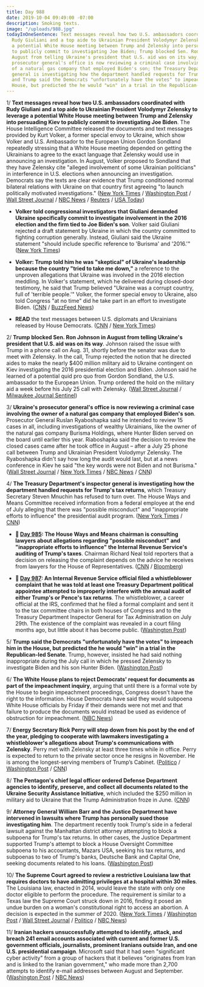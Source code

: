 ```yaml
---
title: Day 988
date: 2019-10-04 09:49:00 -07:00
description: Smoking texts.
image: "/uploads/988.jpg"
todayInOneSentence: Text messages reveal how two U.S. ambassadors coordinated with
  Rudy Giuliani and a top aide to Ukrainian President Volodymyr Zelensky to leverage
  a potential White House meeting between Trump and Zelensky into persuading Kiev
  to publicly commit to investigating Joe Biden; Trump blocked Sen. Ron Johnson in
  August from telling Ukraine's president that U.S. aid was on its way; Ukraine's
  prosecutor general's office is now reviewing a criminal case involving the owner
  of a natural gas company that employed Biden's son; the Treasury Department's inspector
  general is investigating how the department handled requests for Trump's tax returns;
  and Trump said the Democrats "unfortunately have the votes" to impeach him in the
  House, but predicted the he would "win" in a trial in the Republican-led Senate.
---
```


1/ **Text messages reveal how two U.S. ambassadors coordinated with Rudy Giuliani and a top aide to Ukrainian President Volodymyr Zelensky to leverage a potential White House meeting between Trump and Zelensky into persuading Kiev to publicly commit to investigating Joe Biden**. The House Intelligence Committee released the documents and text messages provided by Kurt Volker, a former special envoy to Ukraine, which show Volker and U.S. Ambassador to the European Union Gordon Sondland repeatedly stressing that a White House meeting depended on getting the Ukrainians to agree to the exact language that Zelensky would use in announcing an investigation. In August, Volker proposed to Sondland that they have Zelensky cite "alleged involvement of some Ukrainian politicians" in interference in U.S. elections when announcing an investigation. Democrats say the texts are clear evidence that Trump conditioned normal bilateral relations with Ukraine on that country first agreeing "to launch politically motivated investigations." ([New York Times](https://www.nytimes.com/2019/10/04/us/politics/quid-pro-quo-trump.html) / [Washington Post](https://www.washingtonpost.com/world/national-security/this-is-when-the-inquiry-gets-real-former-us-special-envoy-to-ukraine-testifies-in-impeachment-probe-today/2019/10/03/51365c1b-5a01-4e44-872a-299b67949a5e_story.html) / [Wall Street Journal](https://www.wsj.com/articles/trump-administration-used-potential-meeting-to-pressure-ukraine-on-biden-texts-indicate-11570205661) / [NBC News](https://www.nbcnews.com/politics/trump-impeachment-inquiry/u-s-ambassadors-pushed-ukraine-investigate-condition-white-house-visit-n1062306) / [Reuters](https://www.reuters.com/article/us-usa-trump-whistleblower-committees-idUSKBN1WJ0CS) / [USA Today](https://www.usatoday.com/story/news/politics/2019/10/03/impeachment-democrats-grill-kurt-volker-trumps-ex-envoy-ukraine/3851356002/))

* **Volker told congressional investigators that Giuliani demanded Ukraine specifically commit to investigate involvement in the 2016 election and the firm tied to Joe Biden's son**. Volker said Giuliani rejected a draft statement by Ukraine in which the country committed to fighting corruption generally. Instead, Giuliani said the Ukraine statement "should include specific reference to 'Burisma' and '2016.'" ([New York Times](https://www.nytimes.com/2019/10/04/us/politics/volker-giuliani-ukraine.html))

* **Volker: Trump told him he was "skeptical" of Ukraine's leadership because the country "tried to take me down,"** a reference to the unproven allegations that Ukraine was involved in the 2016 election meddling. In Volker's statement, which he delivered during closed-door testimony, he said that Trump believed "Ukraine was a corrupt country, full of 'terrible people.'" Volker, the former special envoy to Ukraine, also told Congress "at no time" did he take part in an effort to investigate Biden. ([CNN](https://www.cnn.com/2019/10/04/politics/volker-ukraine-statement-trump/index.html) / [BuzzFeed News](https://www.buzzfeednews.com/article/christopherm51/kurt-volker-testimony-congress-ukraine-trump))

* **READ** the text messages between U.S. diplomats and Ukrainians released by House Democrats. ([CNN](https://www.cnn.com/2019/10/03/politics/chairs-on-volker/index.html) / [New York Times](https://www.nytimes.com/interactive/2019/10/04/us/politics/ukraine-text-messages-volker.html))

2/ **Trump blocked Sen. Ron Johnson in August from telling Ukraine's president that U.S. aid was on its way**. Johnson raised the issue with Trump in a phone call on Aug. 31, shortly before the senator was due to meet with Zelensky. In the call, Trump rejected the notion that he directed aides to make the nearly $400 million military aid to Ukraine contingent on Kiev investigating the 2016 presidential election and Biden. Johnson said he learned of a potential quid pro quo from Gordon Sondland, the U.S. ambassador to the European Union. Trump ordered the hold on the military aid a week before his July 25 call with Zelensky. ([Wall Street Journal](https://www.wsj.com/articles/trump-administration-used-potential-meeting-to-pressure-ukraine-on-biden-texts-indicate-11570205661) / [Milwaukee Journal Sentinel](https://www.jsonline.com/story/news/politics/2019/10/04/ron-johnson-says-trump-blocked-him-assuring-ukraine-aid/3862948002/))

3/ **Ukraine's prosecutor general's office is now reviewing a criminal case involving the owner of a natural gas company that employed Biden's son**. Prosecutor General Ruslan Ryaboshapka said he intended to review 15 cases in all, including investigations of wealthy Ukrainians, like the owner of the natural gas company Burisma Holdings, where Hunter Biden served on the board until earlier this year. Riaboshapka said the decision to review the closed cases came after he took office in August – after a July 25 phone call between Trump and Ukrainian President Volodymyr Zelensky. The Ryaboshapka didn't say how long the audit would last, but at a news conference in Kiev he said "the key words were not Biden and not Burisma." ([Wall Street Journal](https://www.wsj.com/articles/ukraine-to-review-investigations-into-firm-linked-to-bidens-son-11570183933) / [New York Times](https://www.nytimes.com/2019/10/04/world/europe/ukraine-biden-burisma.html) / [NBC News](https://www.nbcnews.com/politics/trump-impeachment-inquiry/ukraine-reviewing-investigation-company-linked-hunter-biden-part-broader-audit-n1062311) / [CNN](https://www.cnn.com/2019/10/04/politics/ukraine-investigations-biden-son-review-intl/index.html))

4/ **The Treasury Department's inspector general is investigating how the department handled requests for Trump's tax returns**, which Treasury Secretary Steven Mnuchin has refused to turn over. The House Ways and Means Committee received information from a federal employee at the end of July alleging that there was "possible misconduct" and "inappropriate efforts to influence" the presidential audit program. ([New York Times](https://www.nytimes.com/2019/10/04/us/politics/treasury-trump-taxes.html) / [CNN](https://www.cnn.com/2019/10/04/politics/treasury-ig-probe-tax-request/index.html))

* **📌 [Day 985](https://whatthefuckjusthappenedtoday.com/2019/10/01/day-985/): The House Ways and Means chairman is consulting lawyers about allegations regarding "possible misconduct" and "inappropriate efforts to influence" the Internal Revenue Service's auditing of Trump's taxes**. Chairman Richard Neal told reporters that a decision on releasing the complaint depends on the advice he receives from lawyers for the House of Representatives. ([CNN](https://www.cnn.com/2019/10/01/politics/irs-letter-richard-neal-mnuchin/index.html) / [Bloomberg](https://www.bloomberg.com/news/articles/2019-09-27/democrat-weighs-releasing-complaint-about-irs-trump-tax-audit))

* **📌 [Day 987](https://whatthefuckjusthappenedtoday.com/2019/10/03/day-987/#8-an-internal-revenue-service-offici): An Internal Revenue Service official filed a whistleblower complaint that he was told at least one Treasury Department political appointee attempted to improperly interfere with the annual audit of either Trump's or Pence's tax returns**. The whistleblower, a career official at the IRS, confirmed that he filed a formal complaint and sent it to the tax committee chairs in both houses of Congress and to the Treasury Department Inspector General for Tax Administration on July 29th. The existence of the complaint was revealed in a court filing months ago, but little about it has become public. ([Washington Post](https://www.washingtonpost.com/business/economy/irs-whistleblower-said-to-report-treasury-political-appointee-might-have-tried-to-interfere-in-audit-of-trump-or-pence/2019/10/03/0c768b34-e52e-11e9-a331-2df12d56a80b_story.html))

5/ **Trump said the Democrats "unfortunately have the votes" to impeach him in the House, but predicted the he would "win" in a trial in the Republican-led Senate**. Trump, however, insisted he had said nothing inappropriate during the July call in which he pressed Zelensky to investigate Biden and his son Hunter Biden. ([Washington Post](https://www.washingtonpost.com/politics/trump-impeachment-inquiry-live-updates/2019/10/04/9ff6d4a0-e627-11e9-a331-2df12d56a80b_story.html))

6/ **The White House plans to reject Democrats' request for documents as part of the impeachment inquiry**, arguing that until there is a formal vote by the House to begin impeachment proceedings, Congress doesn't have the right to the information. House Democrats have said they would subpoena White House officials by Friday if their demands were not met and that failure to produce the documents would instead be used as evidence of obstruction for impeachment. ([NBC News](https://www.nbcnews.com/politics/trump-impeachment-inquiry/white-house-plans-spurn-democrats-request-documents-impeachment-inquiry-n1062456))

7/ **Energy Secretary Rick Perry will step down from his post by the end of the year, pledging to cooperate with lawmakers investigating a whistleblower's allegations about Trump's communications with Zelensky**. Perry met with Zelensky at least three times while in office. Perry is expected to return to the private sector once he resigns in November. He is among the longest-serving members of Trump’s Cabinet. ([Politico](https://www.politico.com/news/2019/10/03/rick-perry-expected-to-resign-000189) / [Washington Post](https://www.washingtonpost.com/climate-environment/rick-perry-planning-to-step-down-as-energy-secretary-by-year-end/2019/10/03/c3747e20-d4a5-11e9-86ac-0f250cc91758_story.html) / [CNN](https://www.cnn.com/2019/10/02/politics/perry-ukraine/index.html))

8/ **The Pentagon's chief legal officer ordered Defense Department agencies to identify, preserve, and collect all documents related to the Ukraine Security Assistance Initiative**, which included the $250 million in military aid to Ukraine that the Trump Administration froze in June. ([CNN](https://www.cnn.com/2019/10/04/politics/pentagon-preserves-ukraine-records/index.html))

9/ **Attorney General William Barr and the Justice Department have intervened in lawsuits where Trump has personally sued those investigating him**. The department recently took Trump's side in a federal lawsuit against the Manhattan district attorney attempting to block a subpoena for Trump's tax returns. In other cases, the Justice Department supported Trump's attempt to block a House Oversight Committee subpoena to his accountants, Mazars USA, seeking his tax returns, and subpoenas to two of Trump's banks, Deutsche Bank and Capital One, seeking documents related to his loans. ([Washington Post](https://www.washingtonpost.com/politics/justice-department-lends-its-firepower-to-defend-trump-in-investigations-into-his-private-finances/2019/10/03/e05c65f4-e542-11e9-b403-f738899982d2_story.html))

10/ **The Supreme Court agreed to review a restrictive Louisiana law that requires doctors to have admitting privileges at a hospital within 30 miles**. The Louisiana law, enacted in 2014, would leave the state with only one doctor eligible to perform the procedure. The requirement is similar to a Texas law the Supreme Court struck down in 2016, finding it posed an undue burden on a woman's constitutional right to access an abortion. A decision is expected in the summer of 2020. ([New York Times](https://www.nytimes.com/2019/10/04/us/politics/supreme-court-abortion-louisiana.html) / [Washington Post](https://www.washingtonpost.com/politics/courts_law/supreme-court-to-review-ruling-on-louisiana-abortion-law/2019/10/04/85eaf2b0-e6ab-11e9-a6e8-8759c5c7f608_story.html) / [Wall Street Journal](https://www.wsj.com/articles/supreme-court-agrees-to-review-louisiana-abortion-case-11570197348) / [Politico](https://www.politico.com/news/2019/10/04/supreme-court-review-louisiana-abortion-restrictions-000275) / [NBC News](https://www.nbcnews.com/politics/supreme-court/supreme-court-take-louisiana-law-requiring-abortion-doctors-have-admitting-n1062121))

11/ **Iranian hackers unsuccessfully attempted to identify, attack, and breach 241 email accounts associated with current and former U.S. government officials, journalists, prominent Iranians outside Iran, and one U.S. presidential campaign**. Microsoft said that it had seen "significant cyber activity" from a group of hackers that it believes "originates from Iran and is linked to the Iranian government," who made more than 2,700 attempts to identify e-mail addresses between August and September. ([Washington Post](https://www.washingtonpost.com/technology/2019/10/04/iran-tried-hack-us-presidential-candidates-journalists-effort-that-targeted-hundreds-microsoft-finds/) / [NBC News](https://www.nbcnews.com/tech/security/iran-linked-hackers-tried-compromise-presidential-campaign-microsoft-says-n1062541))